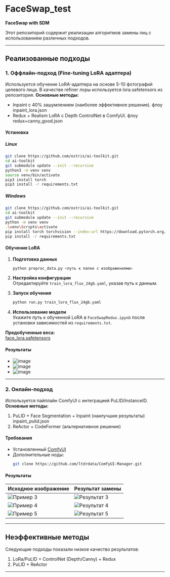# FaceSwap_test  
**FaceSwap with SDM**  

Этот репозиторий содержит реализации алгоритмов замены лиц с использованием различных подходов.

---

## Реализованные подходы

### 1. Оффлайн-подход (Fine-tuning LoRA адаптера)
Используется обучение LoRA-адаптера на основе 5-10 фотографий целевого лица. 
В качестве refiner лоры используется lora.safetensors из репозитория. 
**Основные методы:**  
- Inpaint с 40% зашумлением (наиболее эффективное решение). флоу inpaint_lora.json
- Redux + Realism LoRA с Depth ControlNet в ComfyUI. флоу redux+canny_good.json

#### Установка
##### Linux
```bash
git clone https://github.com/ostris/ai-toolkit.git
cd ai-toolkit
git submodule update --init --recursive
python3 -m venv venv
source venv/bin/activate
pip3 install torch
pip3 install -r requirements.txt
```

##### Windows
```bash
git clone https://github.com/ostris/ai-toolkit.git
cd ai-toolkit
git submodule update --init --recursive
python -m venv venv
.\venv\Scripts\activate
pip install torch torchvision --index-url https://download.pytorch.org/whl/cu121
pip install -r requirements.txt
```

#### Обучение LoRA
1. **Подготовка данных**  
   ```bash
   python preproc_data.py <путь к папке с изображениями>
   ```

2. **Настройка конфигурации**  
   Отредактируйте `train_lora_flux_24gb.yaml`, указав путь к данным.

3. **Запуск обучения**  
   ```bash
   python run.py train_lora_flux_24gb.yaml
   ```

4. **Использование модели**  
   Укажите путь к обученной LoRA в `FaceSwapRedux.ipynb` после установки зависимостей из `requirements.txt`.

**Предобученные веса:**  
[face_lora.safetensors](https://huggingface.co/Deenchik/faceLora/blob/main/face_lora.safetensors)

#### Результаты
- ![image](https://github.com/user-attachments/assets/236bc5c6-3468-4cc5-b6d2-64dcb43f085c)
- ![image](https://github.com/user-attachments/assets/56f483d7-f2b7-46bc-989b-4d510e6cb47f)
- ![image](https://github.com/user-attachments/assets/92ae46d4-c05a-4500-9c6d-c1909a9f6e1b)


---

### 2. Онлайн-подход
Используется пайплайн ComfyUI с интеграцией PuLID/InstanceID.  
**Основные методы:**  
1. PuLID + Face Segmentation + Inpaint (наилучшие результаты)  inpaint_pulid.json
2. ReActor + CodeFormer (альтернативное решение)  

#### Требования
- Установленный [ComfyUI](https://github.com/comfyanonymous/ComfyUI)
- Дополнительные ноды:
  ```bash
  git clone https://github.com/ltdrdata/ComfyUI-Manager.git
  ```

#### Результаты
| Исходное изображение | Результат замены |
|----------------------|------------------|
| ![Пример 3](https://github.com/user-attachments/assets/a1a10653-ff26-4db4-9817-56ca4aeb1cbd) | ![Результат 3](https://github.com/user-attachments/assets/aad6fbb0-0bcb-400d-865a-62b95128d2c5) |
| ![Пример 4](https://github.com/user-attachments/assets/8a1ff363-4705-4a31-9b2d-50e1c348d588) | ![Результат 4](https://github.com/user-attachments/assets/520bf440-a2f2-4ac0-9ba5-6cf9efc77c70) |
| ![Пример 5](https://github.com/user-attachments/assets/dc5c3f78-c19e-4e03-87ac-d8eccc2c62f4)    | ![Результат 5](https://github.com/user-attachments/assets/612cf342-eaa0-4f01-b74a-f201c7d4320b)


---

## Неэффективные методы
Следующие подходы показали низкое качество результатов:
1. LoRa/PuLID + ControlNet (Depth/Canny) + Redux  
2. PuLID + ReActor  

---
